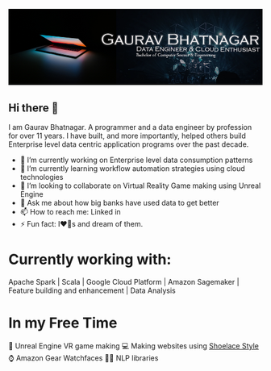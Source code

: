 ![MasterHead](https://github.com/igauravbhatnagar/igauravbhatnagar/blob/ab85ed44623bedb1ad61531a2f9c84ceec8179ab/GithubBG.png)


## Hi there 👋
I am Gaurav Bhatnagar. A programmer and a data engineer by profession for over 11 years. 
I have built, and more importantly, helped others build Enterprise level data centric application programs over the past decade.

- 🔭 I’m currently working on Enterprise level data consumption patterns
- 🌱 I’m currently learning workflow automation strategies using cloud technologies 
- 👯 I’m looking to collaborate on Virtual Reality Game making using Unreal Engine
- 💬 Ask me about how big banks have used data to get better
- 📫 How to reach me: Linked in
- ⚡ Fun fact: I❤️🐶s and dream of them.  


# Currently working with:
Apache Spark |
Scala |
Google Cloud Platform | 
Amazon Sagemaker |
Feature building and enhancement |
Data Analysis


# In my Free Time
🏏 Unreal Engine VR game making 
💻 Making websites using <a href="https://shoelace.style/">Shoelace Style</a>
⌚ Amazon Gear Watchfaces
👨‍🦱 NLP libraries
